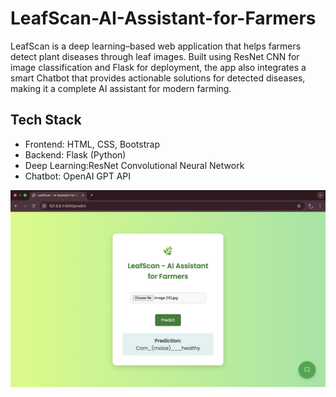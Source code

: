 # LeafScan-AI-Assistant-for-Farmers

LeafScan is a deep learning–based web application that helps farmers detect plant diseases through leaf images. Built using ResNet CNN for image classification and Flask for deployment, the app also integrates a smart Chatbot that provides actionable solutions for detected diseases, making it a complete AI assistant for modern farming.

## Tech Stack

- Frontend: HTML, CSS, Bootstrap
- Backend: Flask (Python)
- Deep Learning:ResNet Convolutional Neural Network
- Chatbot:	OpenAI GPT API

![LeafScan Screenshot](templates/output.png)


